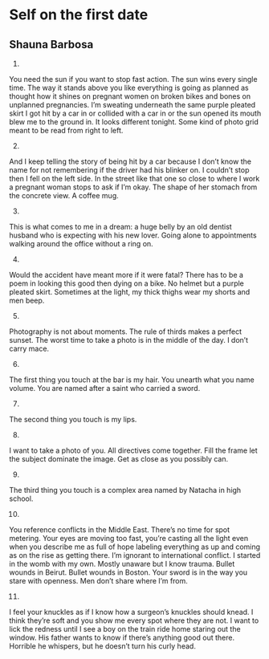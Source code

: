 # Self on the first date
## Shauna Barbosa

1.

<p>You need the sun if you want to stop
fast action. The sun wins every single time.
The way it stands above you like everything
is going as planned as thought how it shines
on pregnant women on broken bikes
and bones on unplanned pregnancies. I’m
sweating underneath the same purple pleated skirt
I got hit by a car in or collided with a car in
or the sun opened its mouth blew me
to the ground in. It looks different tonight.
Some kind of photo grid meant to be read
from right to left.
</p>

2.

And I keep telling the story of being hit by a car
because I don’t know the name for not remembering
if the driver had his blinker on. I couldn’t stop
then I fell on the left side. In the street
like that one so close to where I work
a pregnant woman stops to ask if I’m okay.
The shape of her stomach from the concrete
view. A coffee mug.

3.

This is what comes to me in a dream: a huge belly
by an old dentist husband who is expecting
with his new lover. Going alone to appointments
walking around the office without a ring on.

4.

Would the accident have meant more if it were fatal?
There has to be a poem in looking this good
then dying on a bike. No helmet but a purple
pleated skirt. Sometimes at the light, my thick
thighs wear my shorts and men beep.

5.

Photography is not about moments.
The rule of thirds makes a perfect sunset.
The worst time to take a photo is in the
middle of the day. I don’t carry mace.


6.

The first thing you touch at the bar is my hair.
You unearth what you name volume. You
are named after a saint who carried a sword.

7.

The second thing you touch is my lips.

8.

I want to take a photo of you. All directives come
together. Fill the frame let the subject dominate
the image. Get as close as you possibly can.

9.

The third thing you touch is a complex area
named by Natacha in high school.

10.

You reference conflicts in the Middle East.
There’s no time for spot metering. Your eyes
are moving too fast, you’re casting all the light
even when you describe me as full of hope labeling
everything as up and coming as on the rise
as getting there. I’m ignorant to international
conflict. I started in the womb with my own.
Mostly unaware but I know trauma. Bullet wounds
in Beirut. Bullet wounds in Boston. Your sword
is in the way you stare with openness.
Men don’t share where I’m from.

11.

I feel your knuckles as if I know how a surgeon’s
knuckles should knead. I think they’re soft and
you show me every spot where they are not. I want
to lick the redness until I see a boy on the train ride home
staring  out the window. His father wants to know
if there’s anything good out there. Horrible
he whispers, but he doesn’t turn his curly head.
